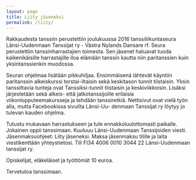 ```yaml
---
layout: page
title: Liity jäseneksi
permalink: /liity/
---
```


Rakkaudesta tanssiin perustettiin joulukuussa 2016
tanssiliikuntaseura Länsi-Uudenmaan Tanssijat ry - Västra Nylands Dansare rf.
Seura perustettiin tanssinharrastajien toimesta.
Sen jäsenet haluavat tuoda kaikenikäisille harrastajille iloa
elämään tanssin kautta niin paritanssien kuin yksintanssienkin
muodossa.

Seuran ohjelmaa lisätään pikkuhiljaa. Ensimmäisenä lähtevät
käyntiin paritanssin alkeiskurssi torstai-iltaisin sekä keskitason
tunnit tiistaisin. Yksin tanssittavia tunteja ovat Tanssiksi-tunnit
tiistaisin ja keskiviikkoisin. Lisäksi järjestetään sekä alkeis- että jatkotanssijoille erilaisia
viikonlopputeemakursseja ja tehdään tanssiretkiä. Nettisivut
ovat vielä työn alla, mutta Facebookissa sivuilta Länsi-Uu-
denmaan Tanssijat ry löytyy jo tulevan kauden ohjelma.

Tutustu mukavaan harrastukseen ja tule ennakkoluulottomasti paikalle. Jokainen oppii
tanssimaan. Kuuluuu Länsi-Uudenmaan Tanssijoiden viesti.
Jäsenmaksuohjeet: Liity jäseneksi. Maksa jäsenmaksu tilille ja laita viestikenttään yhteystietosi.
Tili FI34 4006 0010 3044 22 Länsi-Uudenmaan tanssijat ry.

Opiskelijat, eläkeläiset ja työttömät 10 euroa.

Tervetuloa tanssimaan.
